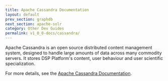 ```yaml
---
title: Apache Cassandra Documentation
layout: default
prev_section: graphdb
next_section: apache-solr
category: Other Dev Guides
permalink: v1_0_0-docs/cassandra/
---
```


Apache Cassandra is an open source distributed content management system, designed to handle large amounts of data across many commodity servers. It stores DSP Platform's content, user behaviour and user scientific specialization.

For more details, see the [Apache Cassandra Documentation](http://wiki.apache.org/cassandra/GettingStarted).
